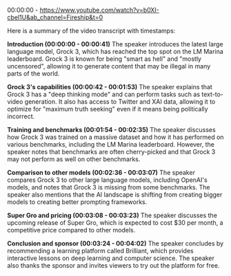 00:00:00 - https://www.youtube.com/watch?v=b0XI-cbel1U&ab_channel=Fireship&t=0

Here is a summary of the video transcript with timestamps:

**Introduction (00:00:00 - 00:00:41)**
The speaker introduces the latest large language model, Grock 3, which has reached the top spot on the LM Marina leaderboard. Grock 3 is known for being "smart as hell" and "mostly uncensored", allowing it to generate content that may be illegal in many parts of the world.

**Grock 3's capabilities (00:00:42 - 00:01:53)**
The speaker explains that Grock 3 has a "deep thinking mode" and can perform tasks such as text-to-video generation. It also has access to Twitter and XAI data, allowing it to optimize for "maximum truth seeking" even if it means being politically incorrect.

**Training and benchmarks (00:01:54 - 00:02:35)**
The speaker discusses how Grock 3 was trained on a massive dataset and how it has performed on various benchmarks, including the LM Marina leaderboard. However, the speaker notes that benchmarks are often cherry-picked and that Grock 3 may not perform as well on other benchmarks.

**Comparison to other models (00:02:36 - 00:03:07)**
The speaker compares Grock 3 to other large language models, including OpenAI's models, and notes that Grock 3 is missing from some benchmarks. The speaker also mentions that the AI landscape is shifting from creating bigger models to creating better prompting frameworks.

**Super Gro and pricing (00:03:08 - 00:03:23)**
The speaker discusses the upcoming release of Super Gro, which is expected to cost $30 per month, a competitive price compared to other models.

**Conclusion and sponsor (00:03:24 - 00:04:02)**
The speaker concludes by recommending a learning platform called Brilliant, which provides interactive lessons on deep learning and computer science. The speaker also thanks the sponsor and invites viewers to try out the platform for free.
